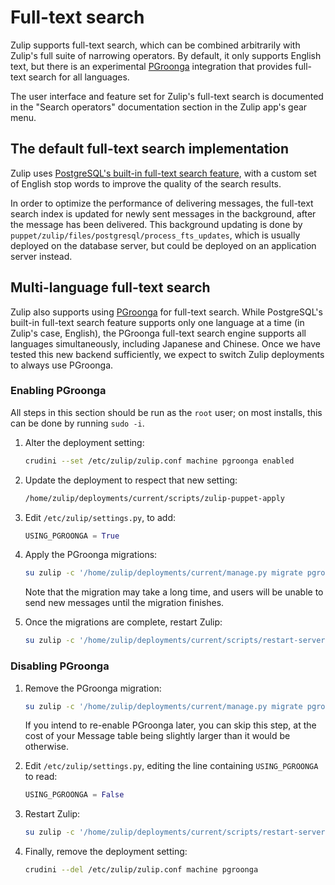 # Full-text search

Zulip supports full-text search, which can be combined arbitrarily
with Zulip's full suite of narrowing operators. By default, it only
supports English text, but there is an experimental
[PGroonga](https://pgroonga.github.io/) integration that provides
full-text search for all languages.

The user interface and feature set for Zulip's full-text search is
documented in the "Search operators" documentation section in the Zulip
app's gear menu.

## The default full-text search implementation

Zulip uses [PostgreSQL's built-in full-text search
feature](https://www.postgresql.org/docs/current/textsearch.html),
with a custom set of English stop words to improve the quality of the
search results.

In order to optimize the performance of delivering messages, the
full-text search index is updated for newly sent messages in the
background, after the message has been delivered. This background
updating is done by
`puppet/zulip/files/postgresql/process_fts_updates`, which is usually
deployed on the database server, but could be deployed on an
application server instead.

## Multi-language full-text search

Zulip also supports using [PGroonga](https://pgroonga.github.io/) for
full-text search. While PostgreSQL's built-in full-text search feature
supports only one language at a time (in Zulip's case, English), the
PGroonga full-text search engine supports all languages
simultaneously, including Japanese and Chinese. Once we have tested
this new backend sufficiently, we expect to switch Zulip deployments
to always use PGroonga.

### Enabling PGroonga

All steps in this section should be run as the `root` user; on most installs, this can be done by running `sudo -i`.

1. Alter the deployment setting:

   ```bash
   crudini --set /etc/zulip/zulip.conf machine pgroonga enabled
   ```

1. Update the deployment to respect that new setting:

   ```bash
   /home/zulip/deployments/current/scripts/zulip-puppet-apply
   ```

1. Edit `/etc/zulip/settings.py`, to add:

   ```python
   USING_PGROONGA = True
   ```

1. Apply the PGroonga migrations:

   ```bash
   su zulip -c '/home/zulip/deployments/current/manage.py migrate pgroonga'
   ```

   Note that the migration may take a long time, and users will be
   unable to send new messages until the migration finishes.

1. Once the migrations are complete, restart Zulip:

   ```bash
   su zulip -c '/home/zulip/deployments/current/scripts/restart-server'
   ```

### Disabling PGroonga

1. Remove the PGroonga migration:

   ```bash
   su zulip -c '/home/zulip/deployments/current/manage.py migrate pgroonga zero'
   ```

   If you intend to re-enable PGroonga later, you can skip this step,
   at the cost of your Message table being slightly larger than it would
   be otherwise.

1. Edit `/etc/zulip/settings.py`, editing the line containing `USING_PGROONGA` to read:

   ```python
   USING_PGROONGA = False
   ```

1. Restart Zulip:

   ```bash
   su zulip -c '/home/zulip/deployments/current/scripts/restart-server'
   ```

1. Finally, remove the deployment setting:

   ```bash
   crudini --del /etc/zulip/zulip.conf machine pgroonga
   ```
